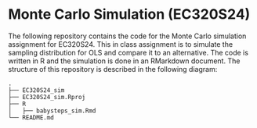 # Monte Carlo Simulation (EC320S24)

The following repository contains the code for the Monte Carlo simulation assignment for EC320S24. This in class assignment is to simulate the sampling distribution for OLS and compare it to an alternative. The code is written in R and the simulation is done in an RMarkdown document. The structure of this repository is described in the following diagram:
    
```
.
├── EC320S24_sim
├── EC320S24_sim.Rproj
├── R
│   ├── babysteps_sim.Rmd
└── README.md
```


